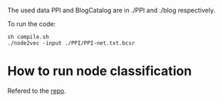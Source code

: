 The used data PPI and BlogCatalog are in ./PPI and ./blog respectively.

To run the code:
```
sh compile.sh
./node2vec -input ./PPI/PPI-net.txt.bcsr
```


# How to run node classification

Refered to the [repo](https://github.com/ShawXh/Evaluate-Embedding).